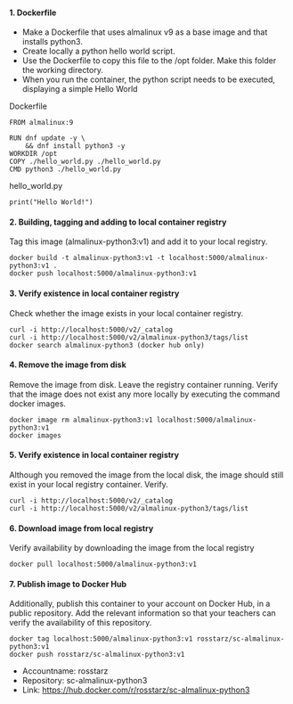 #### 1. Dockerfile

- Make a Dockerfile that uses almalinux v9 as a base image and that installs python3.
- Create locally a python hello world script.
- Use the Dockerfile to copy this file to the /opt folder. Make this folder the working directory.
- When you run the container, the python script needs to be executed, displaying a simple Hello World

Dockerfile
```
FROM almalinux:9

RUN dnf update -y \ 
    && dnf install python3 -y
WORKDIR /opt
COPY ./hello_world.py ./hello_world.py
CMD python3 ./hello_world.py
```
hello_world.py
```
print("Hello World!")
```

#### 2. Building, tagging and adding to local container registry

Tag this image (almalinux-python3:v1) and add it to your local registry.

```
docker build -t almalinux-python3:v1 -t localhost:5000/almalinux-python3:v1 .
docker push localhost:5000/almalinux-python3:v1
```

#### 3. Verify existence in local container registry

Check whether the image exists in your local container registry.

```
curl -i http://localhost:5000/v2/_catalog
curl -i http://localhost:5000/v2/almalinux-python3/tags/list
docker search almalinux-python3 (docker hub only)
```

#### 4. Remove the image from disk

Remove the image from disk. Leave the registry container running. Verify that the image does not exist any more locally by executing the command docker images.

```
docker image rm almalinux-python3:v1 localhost:5000/almalinux-python3:v1
docker images
```

#### 5. Verify existence in local container registry

Although you removed the image from the local disk, the image should still exist in your local registry container. Verify.

```
curl -i http://localhost:5000/v2/_catalog
curl -i http://localhost:5000/v2/almalinux-python3/tags/list
```

#### 6. Download image from local registry

Verify availability by downloading the image from the local registry

```
docker pull localhost:5000/almalinux-python3:v1
```

#### 7. Publish image to Docker Hub

Additionally, publish this container to your account on Docker Hub, in a public repository. Add the relevant information so that your teachers can verify the availability of this repository.


```
docker tag localhost:5000/almalinux-python3:v1 rosstarz/sc-almalinux-python3:v1
docker push rosstarz/sc-almalinux-python3:v1
```
- Accountname: rosstarz
- Repository: sc-almalinux-python3
- Link: https://hub.docker.com/r/rosstarz/sc-almalinux-python3
